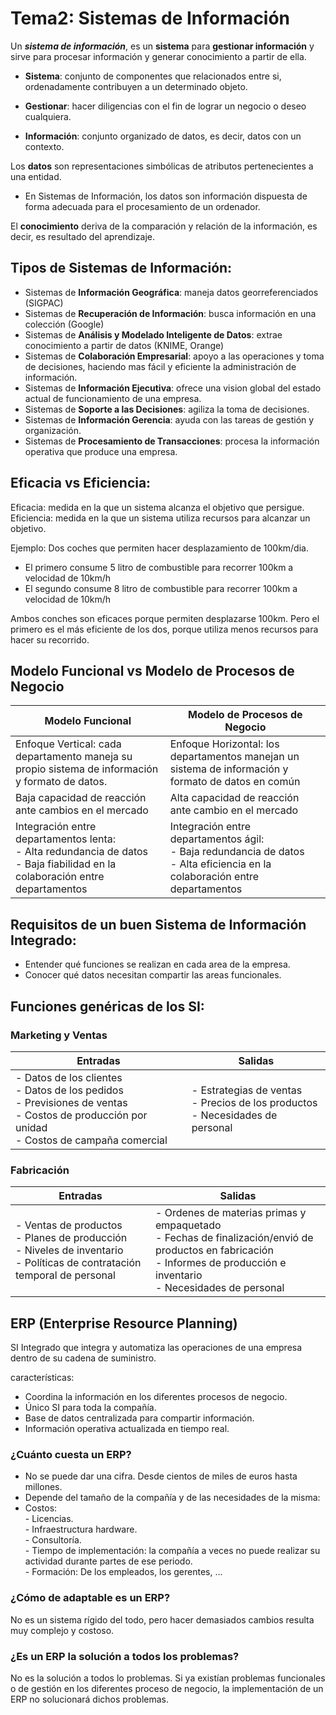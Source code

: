 # Tema2: Sistemas de Información

Un ***sistema de información***, es un **sistema** para **gestionar información** y sirve para procesar información y generar conocimiento a partir de ella.

- **Sistema**: conjunto de componentes que relacionados entre si, ordenadamente contribuyen a un determinado objeto.

- **Gestionar**: hacer diligencias con el fin de lograr un negocio o deseo cualquiera.

- **Información**: conjunto organizado de datos, es decir, datos con un contexto.

Los **datos** son representaciones simbólicas de atributos pertenecientes a una entidad.

- En Sistemas de Información, los datos son información dispuesta de forma adecuada para el procesamiento de un ordenador.

El **conocimiento** deriva de la comparación y relación de la información, es decir, es resultado del aprendizaje.

## Tipos de Sistemas de Información:  
- Sistemas de **Información Geográfica**: maneja datos georreferenciados (SIGPAC)
- Sistemas de **Recuperación de Información**: busca información en una colección (Google)
- Sistemas de **Análisis y Modelado Inteligente de Datos**: extrae conocimiento a partir de datos (KNIME, Orange)
- Sistemas de **Colaboración Empresarial**: apoyo a las operaciones y toma de decisiones, haciendo mas fácil y eficiente la administración de información.
- Sistemas de **Información Ejecutiva**: ofrece una vision global del estado actual de funcionamiento de una empresa.
- Sistemas de **Soporte a las Decisiones**: agiliza la toma de decisiones.
- Sistemas de **Información Gerencia**: ayuda con las tareas de gestión y organización.
- Sistemas de **Procesamiento de Transacciones**: procesa la información operativa que produce una empresa.

## Eficacia vs Eficiencia:
Eficacia: medida en la que un sistema alcanza el objetivo que persigue.
Eficiencia: medida en la que un sistema utiliza recursos para alcanzar un objetivo.

Ejemplo: Dos coches que permiten hacer desplazamiento de 100km/dia.
- El primero consume 5 litro de combustible para recorrer 100km a velocidad de 10km/h
- El segundo consume 8 litro de combustible para recorrer 100km a velocidad de 10km/h

Ambos conches son eficaces porque permiten desplazarse 100km. Pero el primero es el más eficiente de los dos, porque utiliza menos recursos para hacer su recorrido.

## Modelo Funcional vs Modelo de Procesos de Negocio

|Modelo Funcional| Modelo de Procesos de Negocio |
|----------------|-------------------------------|
| Enfoque Vertical: cada departamento maneja su propio sistema de información y formato de datos. | Enfoque Horizontal: los departamentos manejan un sistema de información y formato de datos en común |
| Baja capacidad de reacción ante cambios en el mercado | Alta capacidad de reacción ante cambio en el mercado |
| Integración entre departamentos lenta: <br>- Alta redundancia de datos <br>- Baja fiabilidad en la colaboración entre departamentos| Integración entre departamentos ágil: <br>- Baja redundancia de datos <br>- Alta eficiencia en la colaboración entre departamentos|

## Requisitos de un buen Sistema de Información Integrado:

- Entender qué funciones se realizan en cada area de la empresa.
- Conocer qué datos necesitan compartir las areas funcionales.

## Funciones genéricas de los SI:

### Marketing y Ventas

|Entradas|Salidas|
|--------|-------|
| - Datos de los clientes <br>- Datos de los pedidos <br>- Previsiones de ventas <br>- Costos de producción por unidad <br>- Costos de campaña comercial | - Estrategias de ventas <br>- Precios de los productos <br>- Necesidades de personal |

### Fabricación

|Entradas|Salidas|
|--------|-------|
|- Ventas de productos <br>- Planes de producción <br>- Niveles de inventario <br>- Políticas de contratación temporal de personal |- Ordenes de materias primas y empaquetado <br>- Fechas de finalización/envió de productos en fabricación <br>- Informes de producción e inventario <br>- Necesidades de personal 
## ERP (Enterprise Resource Planning)

SI Integrado que integra y
automatiza las operaciones de una empresa dentro de su cadena de
suministro.

características:
- Coordina la información en los diferentes procesos de negocio.
- Único SI para toda la compañía.
- Base de datos centralizada para compartir información.
- Información operativa actualizada en tiempo real.

### ¿Cuánto cuesta un ERP?
- No se puede dar una cifra. Desde cientos de miles de euros hasta millones.
- Depende del tamaño de la compañía y de las necesidades de la misma:
- Costos: 
<br>- Licencias.
<br>- Infraestructura hardware.
<br>- Consultoría.
<br>- Tiempo de implementación: la compañía a veces no puede realizar su actividad durante partes de ese periodo.
<br>- Formación: De los empleados, los gerentes, ...

### ¿Cómo de adaptable es un ERP?
No es un sistema rígido del todo, pero hacer demasiados cambios resulta muy complejo y costoso.

### ¿Es un ERP la solución a todos los problemas?
No es la solución a todos lo problemas. Si ya existían problemas funcionales o de gestión en los diferentes proceso de negocio, la implementación de un ERP no solucionará dichos problemas.